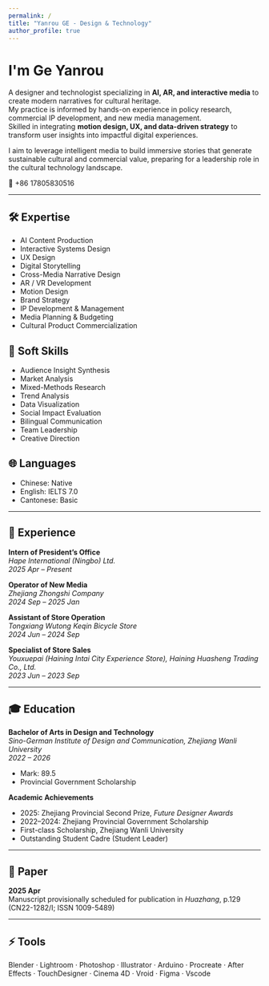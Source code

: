```yaml
---
permalink: /
title: "Yanrou GE - Design & Technology"
author_profile: true
---
```


# I'm Ge Yanrou  

A designer and technologist specializing in **AI, AR, and interactive media** to create modern narratives for cultural heritage.  
My practice is informed by hands-on experience in policy research, commercial IP development, and new media management.  
Skilled in integrating **motion design, UX, and data-driven strategy** to transform user insights into impactful digital experiences.  

I aim to leverage intelligent media to build immersive stories that generate sustainable cultural and commercial value, preparing for a leadership role in the cultural technology landscape.  

📱 +86 17805830516  

---

## 🛠 Expertise
- AI Content Production  
- Interactive Systems Design  
- UX Design  
- Digital Storytelling  
- Cross-Media Narrative Design  
- AR / VR Development  
- Motion Design  
- Brand Strategy  
- IP Development & Management  
- Media Planning & Budgeting  
- Cultural Product Commercialization  

## 🤝 Soft Skills
- Audience Insight Synthesis  
- Market Analysis  
- Mixed-Methods Research  
- Trend Analysis  
- Data Visualization  
- Social Impact Evaluation  
- Bilingual Communication  
- Team Leadership  
- Creative Direction  

## 🌐 Languages
- Chinese: Native  
- English: IELTS 7.0  
- Cantonese: Basic  

---

## 💼 Experience
**Intern of President’s Office**  
*Hape International (Ningbo) Ltd.*  
*2025 Apr – Present*  

**Operator of New Media**  
*Zhejiang Zhongshi Company*  
*2024 Sep – 2025 Jan*  

**Assistant of Store Operation**  
*Tongxiang Wutong Keqin Bicycle Store*  
*2024 Jun – 2024 Sep*  

**Specialist of Store Sales**  
*Youxuepai (Haining Intai City Experience Store), Haining Huasheng Trading Co., Ltd.*  
*2023 Jun – 2023 Sep*  

---

## 🎓 Education
**Bachelor of Arts in Design and Technology**  
*Sino-German Institute of Design and Communication, Zhejiang Wanli University*  
*2022 – 2026*  
- Mark: 89.5  
- Provincial Government Scholarship  

**Academic Achievements**  
- 2025: Zhejiang Provincial Second Prize, *Future Designer Awards*  
- 2022–2024: Zhejiang Provincial Government Scholarship  
- First-class Scholarship, Zhejiang Wanli University  
- Outstanding Student Cadre (Student Leader)  

---

## 📄 Paper
**2025 Apr**  
Manuscript provisionally scheduled for publication in *Huazhang*, p.129  
(CN22-1282/I; ISSN 1009-5489)  

---

## ⚡ Tools
Blender · Lightroom · Photoshop · Illustrator · Arduino · Procreate · After Effects · TouchDesigner · Cinema 4D · Vroid · Figma · Vscode
